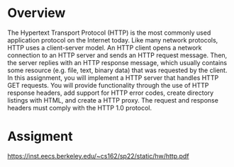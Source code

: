 # Overview

The Hypertext Transport Protocol (HTTP) is the most commonly used application protocol on the Internet
today. Like many network protocols, HTTP uses a client-server model. An HTTP client opens a network
connection to an HTTP server and sends an HTTP request message. Then, the server replies with an HTTP
response message, which usually contains some resource (e.g. file, text, binary data) that was requested by
the client.
In this assignment, you will implement a HTTP server that handles HTTP GET requests. You will provide
functionality through the use of HTTP response headers, add support for HTTP error codes, create directory
listings with HTML, and create a HTTP proxy. The request and response headers must comply with the
HTTP 1.0 protocol.

# Assigment

https://inst.eecs.berkeley.edu/~cs162/sp22/static/hw/http.pdf